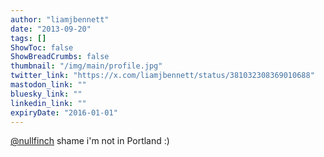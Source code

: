 ```yaml
---
author: "liamjbennett"
date: "2013-09-20"
tags: []
ShowToc: false
ShowBreadCrumbs: false
thumbnail: "/img/main/profile.jpg"
twitter_link: "https://x.com/liamjbennett/status/381032308369010688"
mastodon_link: ""
bluesky_link: ""
linkedin_link: ""
expiryDate: "2016-01-01"
---
```


[@nullfinch](https://x.com/nullfinch) shame i'm not in Portland :)

